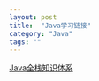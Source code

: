 ```yaml
---
layout: post
title:  "Java学习链接"
category: "Java"
tags: ""
---
```


[Java全栈知识体系](https://www.pdai.tech/)
